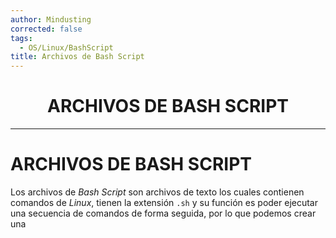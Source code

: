 ```yaml
---
author: Mindusting
corrected: false
tags:
  - OS/Linux/BashScript
title: Archivos de Bash Script
---
```


<h1 style="text-align:center;">ARCHIVOS DE BASH SCRIPT</h1>

---

# ARCHIVOS DE BASH SCRIPT

Los archivos de *Bash Script* son archivos de texto los cuales contienen comandos de *Linux*, tienen la extensión `.sh` y su función es poder ejecutar una secuencia de comandos de forma seguida, por lo que podemos crear una
